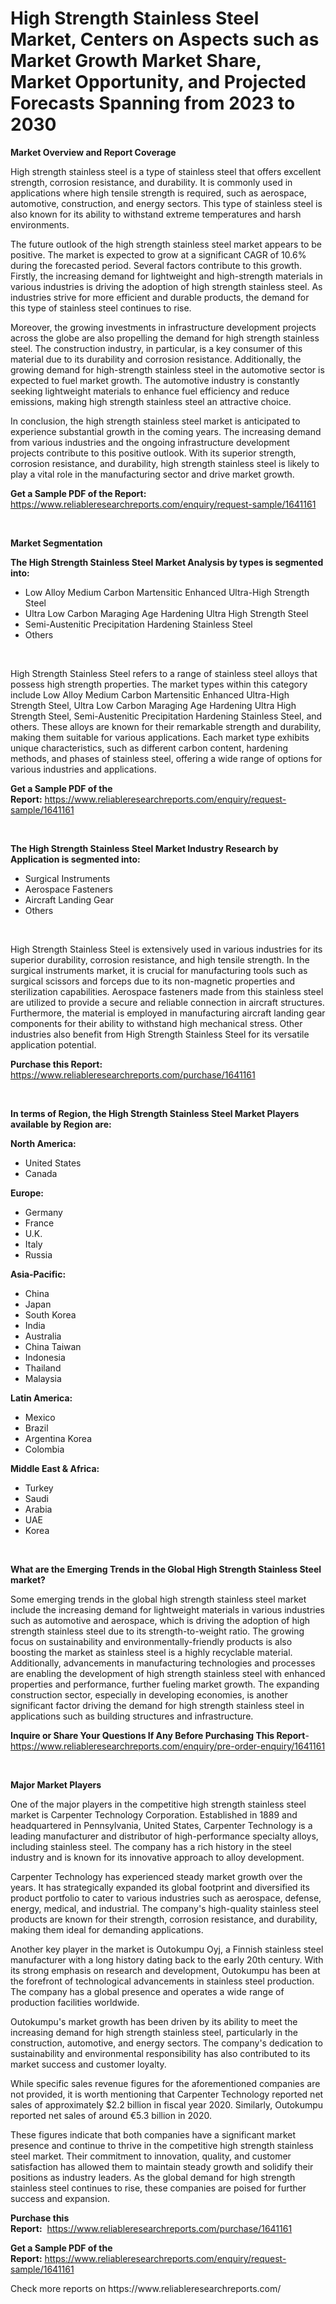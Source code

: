 <p><h1>High Strength Stainless Steel Market, Centers on Aspects such as Market Growth Market Share, Market Opportunity, and Projected Forecasts Spanning from 2023 to 2030</h1></p><p><strong>Market Overview and Report Coverage</strong></p>
<p><p>High strength stainless steel is a type of stainless steel that offers excellent strength, corrosion resistance, and durability. It is commonly used in applications where high tensile strength is required, such as aerospace, automotive, construction, and energy sectors. This type of stainless steel is also known for its ability to withstand extreme temperatures and harsh environments.</p><p>The future outlook of the high strength stainless steel market appears to be positive. The market is expected to grow at a significant CAGR of 10.6% during the forecasted period. Several factors contribute to this growth. Firstly, the increasing demand for lightweight and high-strength materials in various industries is driving the adoption of high strength stainless steel. As industries strive for more efficient and durable products, the demand for this type of stainless steel continues to rise.</p><p>Moreover, the growing investments in infrastructure development projects across the globe are also propelling the demand for high strength stainless steel. The construction industry, in particular, is a key consumer of this material due to its durability and corrosion resistance. Additionally, the growing demand for high-strength stainless steel in the automotive sector is expected to fuel market growth. The automotive industry is constantly seeking lightweight materials to enhance fuel efficiency and reduce emissions, making high strength stainless steel an attractive choice.</p><p>In conclusion, the high strength stainless steel market is anticipated to experience substantial growth in the coming years. The increasing demand from various industries and the ongoing infrastructure development projects contribute to this positive outlook. With its superior strength, corrosion resistance, and durability, high strength stainless steel is likely to play a vital role in the manufacturing sector and drive market growth.</p></p>
<p><strong>Get a Sample PDF of the Report:</strong> <a href="https://www.reliableresearchreports.com/enquiry/request-sample/1641161">https://www.reliableresearchreports.com/enquiry/request-sample/1641161</a></p>
<p>&nbsp;</p>
<p><strong>Market Segmentation</strong></p>
<p><strong>The High Strength Stainless Steel Market Analysis by types is segmented into:</strong></p>
<p><ul><li>Low Alloy Medium Carbon Martensitic Enhanced Ultra-High Strength Steel</li><li>Ultra Low Carbon Maraging Age Hardening Ultra High Strength Steel</li><li>Semi-Austenitic Precipitation Hardening Stainless Steel</li><li>Others</li></ul></p>
<p>&nbsp;</p>
<p><p>High Strength Stainless Steel refers to a range of stainless steel alloys that possess high strength properties. The market types within this category include Low Alloy Medium Carbon Martensitic Enhanced Ultra-High Strength Steel, Ultra Low Carbon Maraging Age Hardening Ultra High Strength Steel, Semi-Austenitic Precipitation Hardening Stainless Steel, and others. These alloys are known for their remarkable strength and durability, making them suitable for various applications. Each market type exhibits unique characteristics, such as different carbon content, hardening methods, and phases of stainless steel, offering a wide range of options for various industries and applications.</p></p>
<p><strong>Get a Sample PDF of the Report:</strong>&nbsp;<a href="https://www.reliableresearchreports.com/enquiry/request-sample/1641161">https://www.reliableresearchreports.com/enquiry/request-sample/1641161</a></p>
<p>&nbsp;</p>
<p><strong>The High Strength Stainless Steel Market Industry Research by Application is segmented into:</strong></p>
<p><ul><li>Surgical Instruments</li><li>Aerospace Fasteners</li><li>Aircraft Landing Gear</li><li>Others</li></ul></p>
<p>&nbsp;</p>
<p><p>High Strength Stainless Steel is extensively used in various industries for its superior durability, corrosion resistance, and high tensile strength. In the surgical instruments market, it is crucial for manufacturing tools such as surgical scissors and forceps due to its non-magnetic properties and sterilization capabilities. Aerospace fasteners made from this stainless steel are utilized to provide a secure and reliable connection in aircraft structures. Furthermore, the material is employed in manufacturing aircraft landing gear components for their ability to withstand high mechanical stress. Other industries also benefit from High Strength Stainless Steel for its versatile application potential.</p></p>
<p><strong>Purchase this Report:</strong>&nbsp; <a href="https://www.reliableresearchreports.com/purchase/1641161">https://www.reliableresearchreports.com/purchase/1641161</a></p>
<p>&nbsp;</p>
<p><strong>In terms of Region, the High Strength Stainless Steel Market Players available by Region are:</strong></p>
<p>
    <p> <strong> North America: </strong>
        <ul>
            <li>United States</li>
            <li>Canada</li>
        </ul>
        </p> 
    <p> <strong> Europe: </strong>
        <ul>
            <li>Germany</li>
            <li>France</li>
            <li>U.K.</li>
            <li>Italy</li>
            <li>Russia</li>
        </ul>
        </p> 
    <p> <strong> Asia-Pacific: </strong>
        <ul>
            <li>China</li>
            <li>Japan</li>
            <li>South Korea</li>
            <li>India</li>
            <li>Australia</li>
            <li>China Taiwan</li>
            <li>Indonesia</li>
            <li>Thailand</li>
            <li>Malaysia</li>
        </ul>
        </p> 
    <p> <strong> Latin America: </strong>
        <ul>
            <li>Mexico</li>
            <li>Brazil</li>
            <li>Argentina Korea</li>
            <li>Colombia</li>
        </ul>
        </p> 
    <p> <strong> Middle East & Africa: </strong>
        <ul>
            <li>Turkey</li>
            <li>Saudi</li>
            <li>Arabia</li>
            <li>UAE</li>
            <li>Korea</li>
        </ul>
    </p>
    </p>
<p>&nbsp;</p>
<p><strong>What are the Emerging Trends in the Global High Strength Stainless Steel market?</strong></p>
<p><p>Some emerging trends in the global high strength stainless steel market include the increasing demand for lightweight materials in various industries such as automotive and aerospace, which is driving the adoption of high strength stainless steel due to its strength-to-weight ratio. The growing focus on sustainability and environmentally-friendly products is also boosting the market as stainless steel is a highly recyclable material. Additionally, advancements in manufacturing technologies and processes are enabling the development of high strength stainless steel with enhanced properties and performance, further fueling market growth. The expanding construction sector, especially in developing economies, is another significant factor driving the demand for high strength stainless steel in applications such as building structures and infrastructure.</p></p>
<p><strong>Inquire or Share Your Questions If Any Before Purchasing This Report</strong>- <a href="https://www.reliableresearchreports.com/enquiry/pre-order-enquiry/1641161">https://www.reliableresearchreports.com/enquiry/pre-order-enquiry/1641161</a></p>
<p>&nbsp;</p>
<p><strong>Major Market Players</strong></p>
<p><p>One of the major players in the competitive high strength stainless steel market is Carpenter Technology Corporation. Established in 1889 and headquartered in Pennsylvania, United States, Carpenter Technology is a leading manufacturer and distributor of high-performance specialty alloys, including stainless steel. The company has a rich history in the steel industry and is known for its innovative approach to alloy development.</p><p>Carpenter Technology has experienced steady market growth over the years. It has strategically expanded its global footprint and diversified its product portfolio to cater to various industries such as aerospace, defense, energy, medical, and industrial. The company's high-quality stainless steel products are known for their strength, corrosion resistance, and durability, making them ideal for demanding applications.</p><p>Another key player in the market is Outokumpu Oyj, a Finnish stainless steel manufacturer with a long history dating back to the early 20th century. With its strong emphasis on research and development, Outokumpu has been at the forefront of technological advancements in stainless steel production. The company has a global presence and operates a wide range of production facilities worldwide.</p><p>Outokumpu's market growth has been driven by its ability to meet the increasing demand for high strength stainless steel, particularly in the construction, automotive, and energy sectors. The company's dedication to sustainability and environmental responsibility has also contributed to its market success and customer loyalty.</p><p>While specific sales revenue figures for the aforementioned companies are not provided, it is worth mentioning that Carpenter Technology reported net sales of approximately $2.2 billion in fiscal year 2020. Similarly, Outokumpu reported net sales of around €5.3 billion in 2020.</p><p>These figures indicate that both companies have a significant market presence and continue to thrive in the competitive high strength stainless steel market. Their commitment to innovation, quality, and customer satisfaction has allowed them to maintain steady growth and solidify their positions as industry leaders. As the global demand for high strength stainless steel continues to rise, these companies are poised for further success and expansion.</p></p>
<p><strong>Purchase this Report:</strong>&nbsp;&nbsp;<a href="https://www.reliableresearchreports.com/purchase/1641161">https://www.reliableresearchreports.com/purchase/1641161</a></p>
<p></p>
<p><strong>Get a Sample PDF of the Report:</strong>&nbsp;<a href="https://www.reliableresearchreports.com/enquiry/request-sample/1641161">https://www.reliableresearchreports.com/enquiry/request-sample/1641161</a></p>
<p>Check more reports on https://www.reliableresearchreports.com/</p>